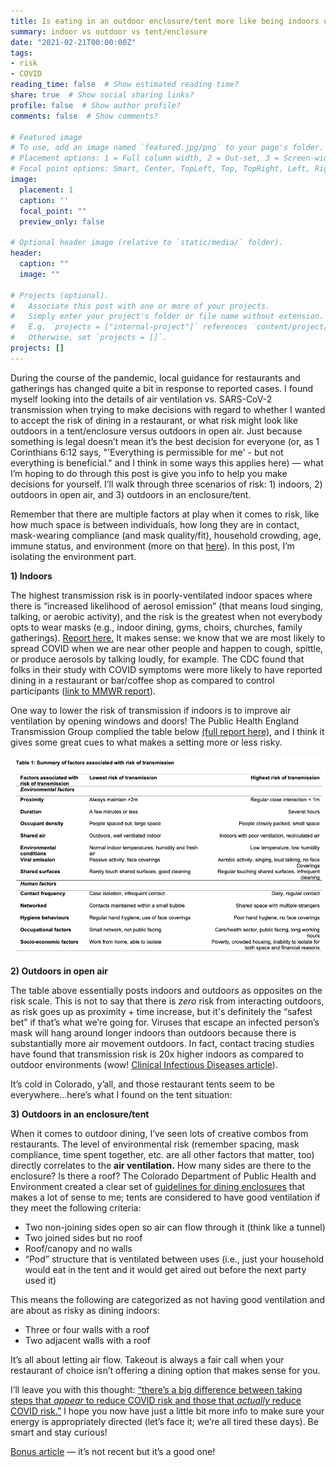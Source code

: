 ```yaml
---
title: Is eating in an outdoor enclosure/tent more like being indoors or outdoors?
summary: indoor vs outdoor vs tent/enclosure
date: "2021-02-21T00:00:00Z"
tags:
- risk
- COVID
reading_time: false  # Show estimated reading time?
share: true  # Show social sharing links?
profile: false  # Show author profile?
comments: false  # Show comments?

# Featured image
# To use, add an image named `featured.jpg/png` to your page's folder.
# Placement options: 1 = Full column width, 2 = Out-set, 3 = Screen-width
# Focal point options: Smart, Center, TopLeft, Top, TopRight, Left, Right, BottomLeft, Bottom, BottomRight
image:
  placement: 1
  caption: ''
  focal_point: ""
  preview_only: false

# Optional header image (relative to `static/media/` folder).
header:
  caption: ""
  image: ""

# Projects (optional).
#   Associate this post with one or more of your projects.
#   Simply enter your project's folder or file name without extension.
#   E.g. `projects = ["internal-project"]` references `content/project/deep-learning/index.md`.
#   Otherwise, set `projects = []`.
projects: []
---
```


During the course of the pandemic, local guidance for restaurants and gatherings has changed quite a bit in response to reported cases. I found myself looking into the details of air ventilation vs. SARS-CoV-2 transmission when trying to make decisions with regard to whether I wanted to accept the risk of dining in a restaurant, or what risk might look like outdoors in a tent/enclosure versus outdoors in open air. Just because something is legal doesn’t mean it’s the best decision for everyone (or, as 1 Corinthians 6:12 says, "'Everything is permissible for me' - but not everything is beneficial." and I think in some ways this applies here) — what I’m hoping to do through this post is give you info to help you make decisions for yourself. I’ll walk through three scenarios of risk: 1) indoors, 2) outdoors in open air, and 3) outdoors in an enclosure/tent.

Remember that there are multiple factors at play when it comes to risk, like how much space is between individuals, how long they are in contact, mask-wearing compliance (and mask quality/fit), household crowding, age, immune status, and environment (more on that [here](https://academic.oup.com/cid/advance-article/doi/10.1093/cid/ciaa1442/5910315)). In this post, I’m isolating the environment part.

**1) Indoors**

The highest transmission risk is in poorly-ventilated indoor spaces where there is “increased likelihood of aerosol emission” (that means loud singing, talking, or aerobic activity), and the risk is the greatest when not everybody opts to wear masks (e.g., indoor dining, gyms, choirs, churches, family gatherings). [Report here.](https://assets.publishing.service.gov.uk/government/uploads/system/uploads/attachment_data/file/933225/S0824_SARS-CoV-2_Transmission_routes_and_environments.pdf) It makes sense: we know that we are most likely to spread COVID when we are near other people and happen to cough, spittle, or produce aerosols by talking loudly, for example. The CDC found that folks in their study with COVID symptoms were more likely to have reported dining in a restaurant or bar/coffee shop as compared to control participants ([link to MMWR report](https://www.cdc.gov/mmwr/volumes/69/wr/mm6936a5.htm)).

One way to lower the risk of transmission if indoors is to improve air ventilation by opening windows and doors! The Public Health England Transmission Group complied the table below [(full report here),](https://www.gov.uk/government/publications/phe-factors-contributing-to-risk-of-sars-cov2-transmission-in-various-settings-26-november-2020) and I think it gives some great cues to what makes a setting more or less risky.

<img src= transmission_risk.png>

**2) Outdoors in open air**

The table above essentially posts indoors and outdoors as opposites on the risk scale. This is not to say that there is *zero* risk from interacting outdoors, as risk goes up as proximity + time increase, but it's definitely the “safest bet” if that’s what we’re going for. Viruses that escape an infected person’s mask will hang around longer indoors than outdoors because there is substantially more air movement outdoors. In fact, contact tracing studies have found that transmission risk is 20x higher indoors as compared to outdoor environments (wow! [Clinical Infectious Diseases article](https://academic.oup.com/cid/advance-article/doi/10.1093/cid/ciaa1442/5910315)).

It’s cold in Colorado, y’all, and those restaurant tents seem to be everywhere…here’s what I found on the tent situation: 

**3) Outdoors in an enclosure/tent**

When it comes to outdoor dining, I’ve seen lots of creative combos from restaurants. The level of environmental risk (remember spacing, mask compliance, time spent together, etc. are all other factors that matter, too) directly correlates to the **air ventilation.** How many sides are there to the enclosure? Is there a roof? The Colorado Department of Public Health and Environment created a clear set of [guidelines for dining enclosures](https://drive.google.com/file/d/1_Z0KtLhe5tBRgV835NP4qTijpQCNpOMv/view) that makes a lot of sense to me; tents are considered to have good ventilation if they meet the following criteria:

- Two non-joining sides open so air can flow through it (think like a tunnel)
- Two joined sides but no roof
- Roof/canopy and no walls
- “Pod” structure that is ventilated between uses (i.e., just your household would eat in the tent and it would get aired out before the next party used it)

This means the following are categorized as not having good ventilation and are about as risky as dining indoors:

- Three or four walls with a roof
- Two adjacent walls with a roof

It’s all about letting air flow. Takeout is always a fair call when your restaurant of choice isn’t offering a dining option that makes sense for you.

I’ll leave you with this thought: [“there’s a big difference between taking steps that *appear* to reduce COVID risk and those that *actually* reduce COVID risk.”](https://twitter.com/DLeonhardt/status/1360228687073972228) I hope you now have just a little bit more info to make sure your energy is appropriately directed (let’s face it; we’re all tired these days). Be smart and stay curious!

[Bonus article](https://www.vox.com/science-and-health/2020/5/22/21265180/cdc-coronavirus-surfaces-social-distancing-guidelines-covid-19-risks) — it’s not recent but it’s a good one!